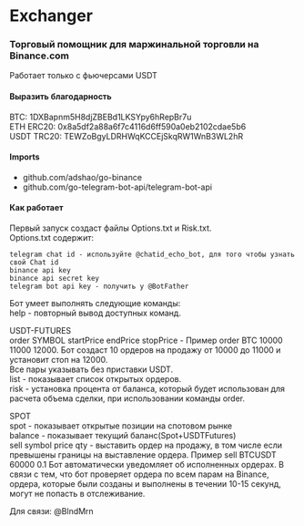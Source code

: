# Exchanger
### Торговый помощник для маржинальной торговли на Binance.com
Работает только с фьючерсами USDT
  
#### Выразить благодарность
BTC: 1DXBapnm5H8djZBEBd1LKSYpy6hRepBr7u  
ETH ERC20: 0x8a5df2a88a6f7c4116d6ff590a0eb2102cdae5b6  
USDT TRC20: TEWZoBgyLDRHWqKCCEjSkqRW1WnB3WL2hR

#### Imports
- github.com/adshao/go-binance
- github.com/go-telegram-bot-api/telegram-bot-api

#### Как работает
Первый запуск создаст файлы Options.txt и Risk.txt.  
Options.txt содержит:  
```
telegram chat id - используйте @chatid_echo_bot, для того чтобы узнать свой Chat id
binance api key
binance api secret key
telegram bot api key - получить у @BotFather
```
Бот умеет выполнять следующие команды:  
help - повторный вывод доступных команд.  
  
USDT-FUTURES  
order SYMBOL startPrice endPrice stopPrice - Пример order BTC 10000 11000 12000. Бот создаст 10 ордеров на продажу от 10000 до 11000 и установит стоп на 12000.  
Все пары указывать без приставки USDT.  
list - показывает список открытых ордеров.  
risk - установка процента от баланса, который будет использован для расчета объема сделки, при использовании команды order.  
  
SPOT  
spot - показывает открытые позиции на спотовом рынке  
balance - показывает текущий баланс(Spot+USDTFutures)  
sell symbol price qty - выставить ордер на продажу, в том числе если превышены границы на выставление ордера. Пример sell BTCUSDT 60000 0.1
Бот автоматически уведомляет об исполненных ордерах. В связи с тем, что бот проверяет ордера по всем парам на Binance, ордера, которые были созданы и выполнены в течении 10-15 секунд, могут не попасть в отслеживание.  

Для связи: @BlndMrn

